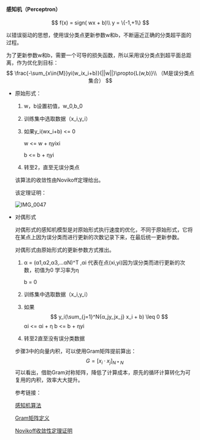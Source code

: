 #### 感知机（Perceptron）

$$
f(x) = sign( wx + b)\\
y = \{-1,+1\}
$$

以错误驱动的思想，使用误分类点更新参数w和b，不断逼近正确的分类超平面的过程。

为了更新参数w和b，需要一个可导的损失函数，所以采用误分类点到超平面总距离，作为优化到目标：
$$
\frac{-\sum_{x\in{M}}yi(w_ix_i+b)}{||w||}\propto{L(w,b)}\\
（M是误分类点集合）
$$

- 原始形式：

  1. w，b设置初值，w_0,b_0

  2. 训练集中选取数据（x_i,y_i）

  3. 如果y_i(wx_i+b) <= 0

     w <= w + ηyixi

     b <= b + ηyi

  4. 转至2，直至无误分类点

  该算法的收敛性由Novikoff定理给出。

  该定理证明：

  ![IMG_0047](/Users/jiayi/Documents/IMG_0047.jpg)

- 对偶形式

  对偶形式的感知机模型是对原始形式执行速度的优化，不同于原始形式，它将在某点上因为误分类而进行更新的次数记录下来，在最后统一更新参数。

  对偶形式由原始形式的更新参数方式推出。

  1. α = (α1,α2,α3,...αΝ)^Τ ,αi 代表在点(xi,yi)因为误分类而进行更新的次数，初值为0 学习率为η

     b = 0

  2. 训练集中选取数据（x_i,y_i）

  3. 如果 
     $$
     y_i(\sum_{j=1}^N{α_jy_jx_j} x_i + b) \leq 0
     $$
     αi <= αi + η  	b <= b + ηyi

  4. 转至2直至没有误分类数据

  步骤3中的向量内积，可以使用Gram矩阵提前算出：
  $$
  G = [x_i·x_j]_{N*N}
  $$
  可以看出，借助Gram对称矩阵，降低了计算成本，原先的循环计算转化为可复用的内积，效率大大提升。

  参考链接：

  [感知机算法](https://www.cnblogs.com/yifanrensheng/p/12354924.html)

  [Gram矩阵定义](https://blog.csdn.net/wangyang20170901/article/details/79037867/)

  [Novikoff收敛性定理证明](https://blog.csdn.net/iwangzhengchao/article/details/54486473?depth_1-utm_source=distribute.pc_relevant.none-task&utm_source=distribute.pc_relevant.none-task)

#### 